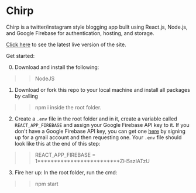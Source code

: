 ﻿# Chirp
Chirp is a twitter/instagram style blogging app built using React.js, Node.js, and Google Firebase for authentication, hosting, and storage.

[Click here](https://chirper-a4c7e.firebaseapp.com/) to see the latest live version of the site.

Get started: 

0. Download and install the following: 
>> NodeJS 

1. Download or fork this repo to your local machine and install all packages by calling
>> npm i 
inside the root folder. 

2. Create a ```.env``` file in the root folder and in it, create a variable called ```REACT_APP_FIREBASE``` and assign your Google Firebase API key to it. 
If you don't have a Google Firebase API key, you can get one [here](https://firebase.google.com/docs/web/setup) by signing up for a gmail account and then requesting one. 
Your ```.env``` file should look like this at the end of this step:
>> REACT_APP_FIREBASE = 1*************************ZH5szIATzU

3. Fire her up:
In the root folder, run the cmd:
>> npm start 